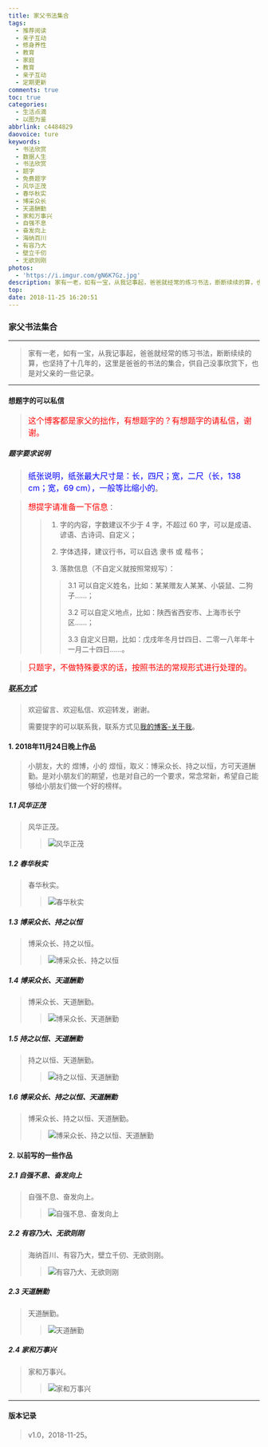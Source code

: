 ```yaml
---
title: 家父书法集合
tags:
  - 推荐阅读
  - 亲子互动
  - 修身养性
  - 教育
  - 家庭
  - 教育
  - 亲子互动
  - 定期更新
comments: true
toc: true
categories:
  - 生活点滴
  - 以图为鉴
abbrlink: c4484829
daovoice: ture
keywords:
  - 书法欣赏
  - 数据人生
  - 书法欣赏
  - 题字
  - 免费题字
  - 风华正茂
  - 春华秋实
  - 博采众长
  - 天道酬勤
  - 家和万事兴
  - 自强不息
  - 奋发向上
  - 海纳百川
  - 有容乃大
  - 壁立千仞
  - 无欲则刚
photos:
  - 'https://i.imgur.com/gN6K7Gz.jpg'
description: 家有一老，如有一宝，从我记事起，爸爸就经常的练习书法，断断续续的算，也坚持了十几年的，这里是爸爸的书法的集合，供自己没事欣赏下，也是对父亲的一些记录。
top:
date: 2018-11-25 16:20:51
---
```


### 家父书法集合
---
> 家有一老，如有一宝，从我记事起，爸爸就经常的练习书法，断断续续的算，也坚持了十几年的，这里是爸爸的书法的集合，供自己没事欣赏下，也是对父亲的一些记录。
---

#### 想题字的可以私信
>
> <font color="red" size=3>这个博客都是家父的拙作，有想题字的？有想题字的请私信，谢谢。</font>
>

##### 题字要求说明
> <font color="blue" size=3>纸张说明，纸张最大尺寸是：长，四尺；宽，二尺（长，138 cm；宽，69 cm），一般等比缩小的</font>。

> <font color="red" size=3>想提字请准备一下信息</font>：
>
>> 1. 字的内容，字数建议不少于 4 字，不超过 60 字，可以是成语、谚语、古诗词、自定义；
>>
>> 2. 字体选择，建议行书，可以自选 隶书 或 楷书；
>>
>> 3. 落款信息（不自定义就按照常规写）：
>>
>>> 3.1 可以自定义姓名，比如：某某赠友人某某、小袋鼠、二狗子……；
>>>
>>> 3.2 可以自定义地点，比如：陕西省西安市、上海市长宁区……；
>>>
>>> 3.3 自定义日期，比如：戊戌年冬月廿四日、二零一八年年十一月二十四日……。

> <font color="red" size=3>只题字，不做特殊要求的话，按照书法的常规形式进行处理的。</font>

##### [联系方式](/about/)
> 欢迎留言、欢迎私信、欢迎转发，谢谢。
>
> 需要提字的可以联系我，联系方式见[我的博客-关于我](/about/)。

#### 1. 2018年11月24日晚上作品
> 小朋友，大的 煜博，小的 煜恒，取义：博采众长、持之以恒，方可天道酬勤。是对小朋友们的期望，也是对自己的一个要求，常念常新，希望自己能够给小朋友们做一个好的榜样。

##### 1.1 风华正茂
> 风华正茂。
>>
>> ![风华正茂](https://i.imgur.com/Yo87qyt.png)

##### 1.2 春华秋实
> 春华秋实。
>>
>> ![春华秋实](https://i.imgur.com/uzVQ7cX.png)

##### 1.3 博采众长、持之以恒
> 博采众长、持之以恒。
>>
>> ![博采众长、持之以恒](https://i.imgur.com/f0NjEor.png)

##### 1.4 博采众长、天道酬勤
> 博采众长、天道酬勤。
>>
>> ![博采众长、天道酬勤](https://i.imgur.com/CjcScXd.png)

##### 1.5 持之以恒、天道酬勤
> 持之以恒、天道酬勤。
>>
>> ![持之以恒、天道酬勤](https://i.imgur.com/DUaT3Uw.png)

##### 1.6 博采众长、持之以恒、天道酬勤
> 博采众长、持之以恒、天道酬勤。
>>
>> ![博采众长、持之以恒、天道酬勤](https://i.imgur.com/ihHEIHJ.png)

#### 2. 以前写的一些作品

##### 2.1 自强不息、奋发向上
> 自强不息、奋发向上。
>>
>> ![自强不息、奋发向上](https://i.imgur.com/1yDE6CU.png)

##### 2.2 有容乃大、无欲则刚
> 海纳百川、有容乃大，壁立千仞、无欲则刚。
>>
>> ![有容乃大、无欲则刚](https://i.imgur.com/Ckhn4ge.png)

##### 2.3 天道酬勤
> 天道酬勤。
>>
>> ![天道酬勤](https://i.imgur.com/O8JGZeI.png)

##### 2.4 家和万事兴
> 家和万事兴。
>>
>> ![家和万事兴](https://i.imgur.com/0UJM2ts.jpg)
---

#### 版本记录
> v1.0，2018-11-25。
